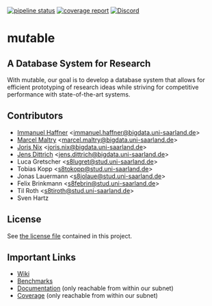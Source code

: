 [![pipeline status](https://gitlab.cs.uni-saarland.de/bigdata/mutable/mutable/badges/master/pipeline.svg)](https://gitlab.cs.uni-saarland.de/bigdata/mutable/mutable/-/commits/master)
[![coverage report](https://gitlab.cs.uni-saarland.de/bigdata/mutable/mutable/badges/master/coverage.svg)](http://deeprig02.cs.uni-saarland.de/mutable/coverage/)
[![Discord](https://img.shields.io/discord/692292755422052372?label=Discord&logo=Discord&style=flat)](https://discord.gg/JHwTZ24)

# mu*t*able
## A Database System for Research

With mu*t*able, our goal is to develop a database system that allows for efficient prototyping of research ideas while
striving for competitive performance with state-of-the-art systems.

## Contributors

- [Immanuel Haffner](https://bigdata.uni-saarland.de/people/haffner.php) <<immanuel.haffner@bigdata.uni-saarland.de>>
- [Marcel Maltry](https://bigdata.uni-saarland.de/people/maltry.php) <<marcel.maltry@bigdata.uni-saarland.de>>
- [Joris Nix](https://bigdata.uni-saarland.de/people/nix.php) <<joris.nix@bigdata.uni-saarland.de>>
- [Jens Dittrich](https://bigdata.uni-saarland.de/people/dittrich.php) <<jens.dittrich@bigdata.uni-saarland.de>>
- Luca Gretscher <<s8lugret@stud.uni-saarland.de>>
- Tobias Kopp <<s8tokopp@stud.uni-saarland.de>>
- Jonas Lauermann <<s8jolaue@stud.uni-saarland.de>>
- Felix Brinkmann <<s8febrin@stud.uni-saarland.de>>
- Til Roth <<s8tiroth@stud.uni-saarland.de>>
- Sven Hartz


## License

See [the license file](LICENSE) contained in this project.

## Important Links

- [Wiki](https://gitlab.cs.uni-saarland.de/bigdata/mutable/mutable/-/wikis/home)
- [Benchmarks](https://mutable.bigdata.uni-saarland.de/)
- [Documentation](http://deeprig02.cs.uni-saarland.de/mutable/doxy/) (only reachable from within our subnet)
- [Coverage](http://deeprig02.cs.uni-saarland.de/mutable/coverage/) (only reachable from within our subnet)
